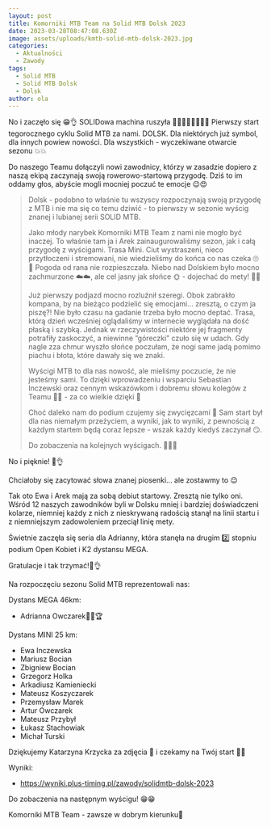 ```yaml
---
layout: post
title: Komorniki MTB Team na Solid MTB Dolsk 2023
date: 2023-03-28T08:47:08.630Z
image: assets/uploads/kmtb-solid-mtb-dolsk-2023.jpg
categories:
  - Aktualności
  - Zawody
tags:
  - Solid MTB
  - Solid MTB Dolsk
  - Dolsk
author: ola
---
```

No i zaczęło się 😁👌 SOLIDowa machina ruszyła 🚴‍♀️🚴‍♂️🚴🚴‍♀️🚴 Pierwszy start tegorocznego cyklu Solid MTB za nami. DOLSK. Dla niektórych już symbol, dla innych powiew nowości. Dla wszystkich -  wyczekiwane otwarcie sezonu 💥💥
<!--more-->

Do naszego Teamu dołączyli nowi zawodnicy, którzy w zasadzie dopiero z naszą ekipą zaczynają swoją rowerowo-startową przygodę. Dziś to im oddamy głos, abyście mogli mocniej poczuć te emocje 😉😍 

> Dolsk - podobno to właśnie tu wszyscy rozpoczynają swoją przygodę z MTB i nie ma się co temu dziwić - to pierwszy w sezonie wyścig znanej i lubianej serii SOLID MTB.
>
> Jako młody narybek Komorniki MTB Team z nami nie mogło być inaczej. To właśnie tam ja i Arek zainaugurowaliśmy sezon, jak i całą przygodę z wyścigami. Trasa Mini. Ciut wystraszeni, nieco przytłoczeni i stremowani, nie wiedzieliśmy do końca co nas czeka 🙄😬 Pogoda od rana nie rozpieszczała. Niebo nad Dolskiem było mocno zachmurzone ☁️☁️, ale cel jasny jak słońce 🌞 - dojechać do mety! 🏁🏁
>
> Już pierwszy podjazd mocno rozluźnił szeregi. Obok zabrakło kompana, by na bieżąco podzielić się emocjami... zresztą, o czym ja piszę?! Nie było czasu na gadanie trzeba było mocno deptać. Trasa, którą dzień wcześniej oglądaliśmy w internecie wyglądała na dość płaską i szybką. Jednak w rzeczywistości niektóre jej fragmenty potrafiły zaskoczyć, a niewinne ”góreczki” czuło się w udach. Gdy nagle zza chmur wyszło słońce poczułam, że nogi same jadą pomimo piachu i błota, które dawały się we znaki.
>
> Wyścigi MTB to dla nas nowość, ale mieliśmy poczucie, że nie jesteśmy sami. To dzięki wprowadzeniu i wsparciu Sebastian Inczewski  oraz cennym wskazówkom i dobremu słowu kolegów z Teamu 💚🖤 - za co wielkie dzięki 🤝
>
> Choć daleko nam do podium czujemy się zwycięzcami 🏅 Sam start był dla nas niemałym przeżyciem, a wyniki, jak to wyniki, z pewnością z każdym startem będą coraz lepsze - wszak każdy kiedyś zaczynał 😏.
>
> Do zobaczenia na kolejnych wyścigach. 🚴🚴‍♀️

No i pięknie! 💪👌

Chciałoby się zacytować słowa znanej piosenki... ale zostawmy to 😉

Tak oto Ewa i Arek mają za sobą debiut startowy. Zresztą nie tylko oni. Wśród 12 naszych zawodników byli w Dolsku mniej i bardziej doświadczeni kolarze, niemniej każdy z nich z nieskrywaną radością stanął na linii startu i z niemniejszym zadowoleniem przeciął linię mety. 

Świetnie zaczęła się seria dla Adrianny, która stanęła na drugim 2️⃣ stopniu podium Open Kobiet i K2 dystansu MEGA.

Gratulacje i tak trzymać!💪👌

Na rozpoczęciu sezonu Solid MTB reprezentowali nas:

Dystans MEGA 46km:

* Adrianna Owczarek🥈🥈🏆

Dystans MINI 25 km:

* Ewa Inczewska 
* Mariusz Bocian
* Zbigniew Bocian 
* Grzegorz Holka 
* Arkadiusz Kamieniecki
* Mateusz Koszyczarek 
* Przemysław Marek 
* Artur Owczarek
* Mateusz Przybył
* Łukasz Stachowiak
* Michał Turski 

Dziękujemy Katarzyna Krzycka za zdjęcia 📸 i czekamy na Twój start 🚴😁

Wyniki:

* <https://wyniki.plus-timing.pl/zawody/solidmtb-dolsk-2023>

Do zobaczenia na następnym wyścigu! 😁😁

Komorniki MTB Team - zawsze w dobrym kierunku🙂